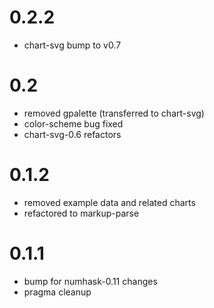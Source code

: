 0.2.2
===
- chart-svg bump to v0.7


0.2
===
- removed gpalette (transferred to chart-svg)
- color-scheme bug fixed
- chart-svg-0.6 refactors

0.1.2
===

- removed example data and related charts
- refactored to markup-parse

0.1.1
===

- bump for numhask-0.11 changes
- pragma cleanup
